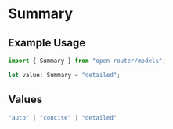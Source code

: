 # Summary

## Example Usage

```typescript
import { Summary } from "open-router/models";

let value: Summary = "detailed";
```

## Values

```typescript
"auto" | "concise" | "detailed"
```